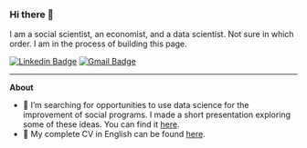 ### Hi there 👋

I am a social scientist, an economist, and a data scientist. Not sure in which order. I am in the process of building this page.

[![Linkedin Badge](https://img.shields.io/badge/-yabramuvdi-blue?style=flat-square&logo=Linkedin&logoColor=white&link=https://www.linkedin.com/in/yabra-muvdi///)](https://www.linkedin.com/in/yabra-muvdi/) [![Gmail Badge](https://img.shields.io/badge/-yabran.muvdi@gmail.com-c14438?style=flat-square&logo=Gmail&logoColor=white&link=mailto:yabran.muvdi@gmail.com)](mailto:yabran.muvdi@gmail.com)


---

**About**

- 🔭 I’m searching for opportunities to use data science for the improvement of social programs. I made a short presentation exploring some of these ideas. You can find it [here](https://www.dropbox.com/s/cb8a1iwvxa9m0uu/DS4Development.pptx.pdf?dl=0).
- :orange_book: My complete CV in English can be found [here](https://www.dropbox.com/s/oi31d9cwdw1b6x6/CV_Yabra_Muvdi_EN.pdf?dl=0).
<!-- - 🌱 I’m currently learning... -->
<!-- - 🤔 I’m currently thinking... -->
